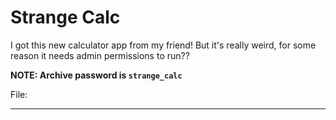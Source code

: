 # Strange Calc

I got this new calculator app from my friend! But it's really weird, for some reason it needs admin permissions to run??  
  
**NOTE: Archive password is `strange_calc`**

File: []()

-----

